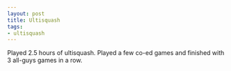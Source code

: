 ```yaml
---
layout: post
title: Ultisquash
tags:
- ultisquash
---
```


Played 2.5 hours of ultisquash. Played a few co-ed games and finished with 3 all-guys games in a row. 
